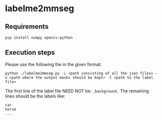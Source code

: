 # labelme2mmseg

## Requirements
```
pip install numpy opencv-python
```

## Execution steps

Please use the following the in the given format:
```
python ./labelme2mmseg.py -i <path consisting of all the json files> -o <path where the output masks should be kept> -l <path to the label file>
```

The first line of the label file NEED NOT be: ```_background_```
The remaining lines should be the labels like:
```
car
horse
...
```

